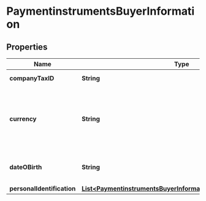 
# PaymentinstrumentsBuyerInformation

## Properties
Name | Type | Description | Notes
------------ | ------------- | ------------- | -------------
**companyTaxID** | **String** | Company Tax ID. |  [optional]
**currency** | **String** | Currency. Accepts input in the ISO 4217 standard, stores as ISO 4217 Alpha |  [optional]
**dateOBirth** | **String** | Date of birth YYYY-MM-DD. |  [optional]
**personalIdentification** | [**List&lt;PaymentinstrumentsBuyerInformationPersonalIdentification&gt;**](PaymentinstrumentsBuyerInformationPersonalIdentification.md) |  |  [optional]



